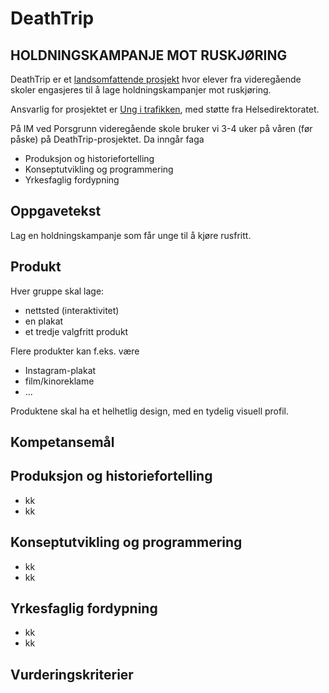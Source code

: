 # DeathTrip
## HOLDNINGSKAMPANJE MOT RUSKJØRING

DeathTrip er et [landsomfattende prosjekt](https://www.ungitrafikken.no/kampanjer-og-prosjekter/deathtrip) hvor elever fra videregående skoler engasjeres til å lage holdningskampanjer mot ruskjøring. 

Ansvarlig for prosjektet er [Ung i trafikken](https://www.ungitrafikken.no/), med støtte fra Helsedirektoratet. 

På IM ved Porsgrunn videregående skole bruker vi 3-4 uker på våren (før påske) på DeathTrip-prosjektet. Da inngår faga 
- Produksjon og historiefortelling
- Konseptutvikling og programmering
- Yrkesfaglig fordypning


## Oppgavetekst
Lag en holdningskampanje som får unge til å kjøre rusfritt.


## Produkt
Hver gruppe skal lage: 
- nettsted (interaktivitet)  
- en plakat  
- et tredje valgfritt produkt 

Flere produkter kan f.eks. være
- Instagram-plakat
- film/kinoreklame
- ...

Produktene skal ha et helhetlig design, med en tydelig visuell profil. 

 
## Kompetansemål

## Produksjon og historiefortelling
- kk
- kk


## Konseptutvikling og programmering
- kk
- kk 


## Yrkesfaglig fordypning
- kk
- kk

## Vurderingskriterier

 





